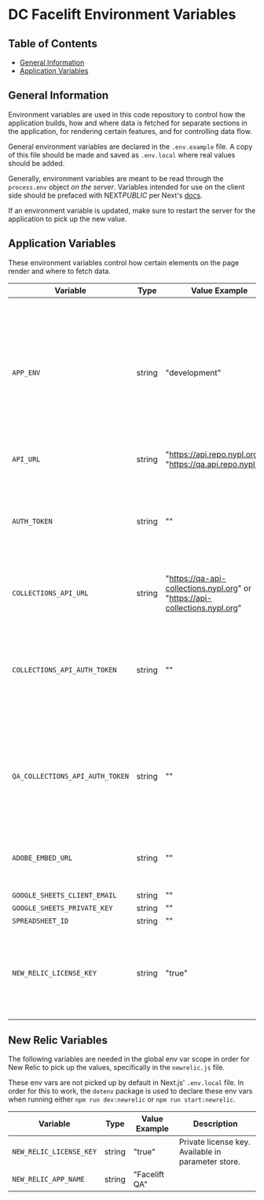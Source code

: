 # DC Facelift Environment Variables

## Table of Contents

- [General Information](#general-information)
- [Application Variables](#application-variables)

## General Information

Environment variables are used in this code repository to control how the application builds, how and where data is fetched for separate sections in the application, for rendering certain features, and for controlling data flow.

General environment variables are declared in the `.env.example` file. A copy of this file should be made and saved as `.env.local` where real values should be added.

Generally, environment variables are meant to be read through the `process.env` object _on the server_. Variables intended for use on the client side should be prefaced with NEXT*PUBLIC* per Next's [docs](https://nextjs.org/docs/app/building-your-application/configuring/environment-variables).

If an environment variable is updated, make sure to restart the server for the application to pick up the new value.

## Application Variables

These environment variables control how certain elements on the page render and where to fetch data.

| Variable                        | Type   | Value Example                                                               | Description                                                                                                                                                     |
| ------------------------------- | ------ | --------------------------------------------------------------------------- | --------------------------------------------------------------------------------------------------------------------------------------------------------------- |
| `APP_ENV`                       | string | "development"                                                               | App environment key used to determine various environment-specific app settings. Set as a Github repo secret, used in Github action workflow (deploy QA, prod). |
| `API_URL`                       | string | "https://api.repo.nypl.org" or "https://qa.api.repo.nypl.org"               | Base url for Repo API.                                                                                                                                          |
| `AUTH_TOKEN`                    | string | ""                                                                          | Auth token for Repo API. Set as a Github repo secret, used in Github action workflows (deploy QA, prod).                                                        |
| `COLLECTIONS_API_URL`           | string | "https://qa-api-collections.nypl.org" or "https://api-collections.nypl.org" | Base url for Collections API.                                                                                                                                   |
| `COLLECTIONS_API_AUTH_TOKEN`    | string | ""                                                                          | Auth token for Collections API. Set as a Github repo secret, used in Github action workflow (deploy prod).                                                      |
| `QA_COLLECTIONS_API_AUTH_TOKEN` | string | ""                                                                          | Auth token for QA Collections API. Set as a Github repo secret, used in Github action workflow (deploy QA).                                                     |
| `ADOBE_EMBED_URL`               | string | ""                                                                          | Url endpoint used for Adobe Analytics event tracking.                                                                                                           |
| `GOOGLE_SHEETS_CLIENT_EMAIL`    | string | ""                                                                          |                                                                                                                                                                 |
| `GOOGLE_SHEETS_PRIVATE_KEY`     | string | ""                                                                          |                                                                                                                                                                 |
| `SPREADSHEET_ID`                | string | ""                                                                          |                                                                                                                                                                 |
| `NEW_RELIC_LICENSE_KEY`         | string | "true"                                                                      | Auth for New Relic. Set as a Github repo secret, used in Github action workflows (deploy QA, prod).                                                             |

## New Relic Variables

The following variables are needed in the global env var scope in order for New
Relic to pick up the values, specifically in the `newrelic.js` file.

These env vars are not picked up by default in Next.js' `.env.local` file. In order for this to work, the `dotenv` package is used to declare these env vars when running either `npm run dev:newrelic` or `npm run start:newrelic`.

| Variable                | Type   | Value Example | Description                                        |
| ----------------------- | ------ | ------------- | -------------------------------------------------- |
| `NEW_RELIC_LICENSE_KEY` | string | "true"        | Private license key. Available in parameter store. |
| `NEW_RELIC_APP_NAME`    | string | "Facelift QA" |                                                    |
